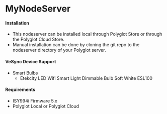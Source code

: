 # MyNodeServer

#### Installation
- This nodeserver can be installed local through Polyglot Store or through the Polyglot Cloud Store.
- Manual installation can be done by cloning the git repo to the nodeserver directory of your Polyglot server.

#### VeSync Device Support
- Smart Bulbs
  * Etekcity LED Wifi Smart Light Dimmable Bulb Soft White ESL100

#### Requirements
- ISY994i Firmware 5.x
- Polyglot Local or Polyglot Cloud

